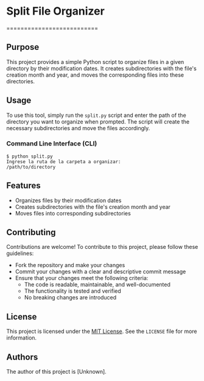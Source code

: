 # Split File Organizer
==========================

## Purpose

This project provides a simple Python script to organize files in a given directory by their modification dates. It creates subdirectories with the file's creation month and year, and moves the corresponding files into these directories.

## Usage

To use this tool, simply run the `split.py` script and enter the path of the directory you want to organize when prompted. The script will create the necessary subdirectories and move the files accordingly.

### Command Line Interface (CLI)

```
$ python split.py
Ingrese la ruta de la carpeta a organizar:
/path/to/directory
```

## Features

* Organizes files by their modification dates
* Creates subdirectories with the file's creation month and year
* Moves files into corresponding subdirectories

## Contributing

Contributions are welcome! To contribute to this project, please follow these guidelines:

* Fork the repository and make your changes
* Commit your changes with a clear and descriptive commit message
* Ensure that your changes meet the following criteria:
	+ The code is readable, maintainable, and well-documented
	+ The functionality is tested and verified
	+ No breaking changes are introduced

## License

This project is licensed under the [MIT License](https://opensource.org/licenses/MIT). See the `LICENSE` file for more information.

## Authors

The author of this project is [Unknown].